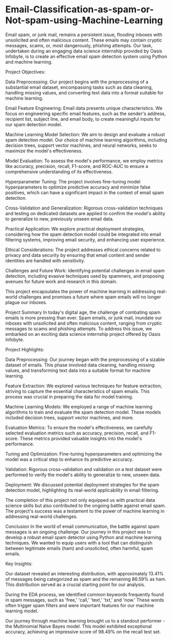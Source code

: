 # Email-Classification-as-spam-or-Not-spam-using-Machine-Learning
Email spam, or junk mail, remains a persistent issue, flooding inboxes with unsolicited and often malicious content. These emails may contain cryptic messages, scams, or, most dangerously, phishing attempts. Our task, undertaken during an engaging data science internship provided by Oasis Infobyte, is to create an effective email spam detection system using Python and machine learning.

Project Objectives:

Data Preprocessing: Our project begins with the preprocessing of a substantial email dataset, encompassing tasks such as data cleaning, handling missing values, and converting text data into a format suitable for machine learning.

Email Feature Engineering: Email data presents unique characteristics. We focus on engineering specific email features, such as the sender's address, recipient list, subject line, and email body, to create meaningful inputs for our spam detection model.

Machine Learning Model Selection: We aim to design and evaluate a robust spam detection model. Our choice of machine learning algorithms, including decision trees, support vector machines, and neural networks, seeks to maximize the model's effectiveness.

Model Evaluation: To assess the model's performance, we employ metrics like accuracy, precision, recall, F1-score, and ROC-AUC to ensure a comprehensive understanding of its effectiveness.

Hyperparameter Tuning: The project involves fine-tuning model hyperparameters to optimize predictive accuracy and minimize false positives, which can have a significant impact in the context of email spam detection.

Cross-Validation and Generalization: Rigorous cross-validation techniques and testing on dedicated datasets are applied to confirm the model's ability to generalize to new, previously unseen email data.

Practical Application: We explore practical deployment strategies, considering how the spam detection model could be integrated into email filtering systems, improving email security, and enhancing user experience.

Ethical Considerations: The project addresses ethical concerns related to privacy and data security by ensuring that email content and sender identities are handled with sensitivity.

Challenges and Future Work: Identifying potential challenges in email spam detection, including evasive techniques used by spammers, and proposing avenues for future work and research in this domain.

This project encapsulates the power of machine learning in addressing real-world challenges and promises a future where spam emails will no longer plague our inboxes.

Project Summary
In today's digital age, the challenge of combating spam emails is more pressing than ever. Spam emails, or junk mail, inundate our inboxes with unsolicited and often malicious content, ranging from cryptic messages to scams and phishing attempts. To address this issue, we embarked on an exciting data science internship project offered by Oasis Infobyte.

Project Highlights:

Data Preprocessing: Our journey began with the preprocessing of a sizable dataset of emails. This phase involved data cleaning, handling missing values, and transforming text data into a suitable format for machine learning.

Feature Extraction: We explored various techniques for feature extraction, striving to capture the essential characteristics of spam emails. This process was crucial in preparing the data for model training.

Machine Learning Models: We employed a range of machine learning algorithms to train and evaluate the spam detection model. These models included decision trees, support vector machines, and more.

Evaluation Metrics: To ensure the model's effectiveness, we carefully selected evaluation metrics such as accuracy, precision, recall, and F1-score. These metrics provided valuable insights into the model's performance.

Tuning and Optimization: Fine-tuning hyperparameters and optimizing the model was a critical step to enhance its predictive accuracy.

Validation: Rigorous cross-validation and validation on a test dataset were performed to verify the model's ability to generalize to new, unseen data.

Deployment: We discussed potential deployment strategies for the spam detection model, highlighting its real-world applicability in email filtering.

The completion of this project not only equipped us with practical data science skills but also contributed to the ongoing battle against email spam. The project's success was a testament to the power of machine learning in addressing real-world challenges.

Conclusion
In the world of email communication, the battle against spam messages is an ongoing challenge. Our journey in this project was to develop a robust email spam detector using Python and machine learning techniques. We wanted to equip users with a tool that can distinguish between legitimate emails (ham) and unsolicited, often harmful, spam emails.

Key Insights:

Our dataset revealed an interesting distribution, with approximately 13.41% of messages being categorized as spam and the remaining 86.59% as ham. This distribution served as a crucial starting point for our analysis.

During the EDA process, we identified common keywords frequently found in spam messages, such as 'free,' 'call,' 'text,' 'txt,' and 'now.' These words often trigger spam filters and were important features for our machine learning model.

Our journey through machine learning brought us to a standout performer - the Multinomial Naive Bayes model. This model exhibited exceptional accuracy, achieving an impressive score of 98.49% on the recall test set.
